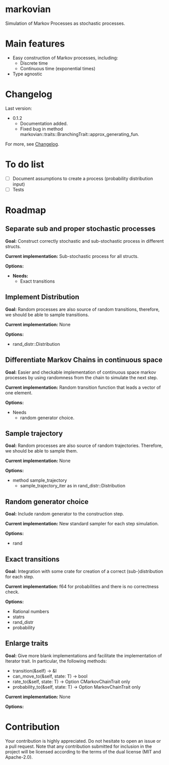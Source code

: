 # markovian
Simulation of Markov Processes as stochastic processes.

# Main features

- Easy construction of Markov processes, including:
  - Discrete time
  - Continuous time (exponential times)
- Type agnostic

# Changelog

Last version:

- 0.1.2
  - Documentation added.
  - Fixed bug in method markovian::traits::BranchingTrait::approx_generating_fun.

For more, see [Changelog](https://github.com/rasa200/markovian/blob/master/Changelog.md).

# To do list

- [ ] Document assumptions to create a process (probability distribution input)
- [ ] Tests

# Roadmap

## Separate sub and proper stochastic processes

**Goal:** Construct correctly stochastic and sub-stochastic process in different structs.

**Current implementation:** Sub-stochastic process for all structs.

**Options:**

- **Needs:** 
  - Exact transitions

## Implement Distribution

**Goal:** Random processes are also source of random transitions, therefore, we should be able to sample transitions. 

**Current implementation:** None

**Options:**

- rand_distr::Distribution 

## Differentiate Markov Chains in continuous space

**Goal:** Easier and checkable implementation of continuous space markov processes by using randomness from the chain to simulate the next step.

**Current implementation:** Random transition function that leads a vector of one element.

**Options:**

- Needs
  - random generator choice. 

## Sample trajectory

**Goal:** Random processes are also source of random trajectories. Therefore, we should be able to sample them.

**Current implementation:** None

**Options:**

- method sample_trajectory
  - sample_trajectory_iter
    as in rand_distr::Distribution

## Random generator choice

**Goal:** Include random generator to the construction step.

**Current implementation:** New standard sampler for each step simulation. 

**Options:**

- rand

## Exact transitions

**Goal:** Integration with some crate for creation of a correct (sub-)distribution for each step. 

**Current implementation:** f64 for probabilities and there is no correctness check. 

**Options:**

- Rational numbers
- statrs
- rand_distr
- probability

## Enlarge traits

**Goal:** Give more blank implementations and facilitate the implementation of Iterator trait. In particular, the following methods:

- transition(&self) -> &I
- can_move_to(&self, state: T) -> bool
- rate_to(&self, state: T) -> Option<f64>
  CMarkovChainTrait only
- probability_to(&self, state: T) -> Option<f64>
  MarkovChainTrait only

**Current implementation:** None

**Options:** 

# Contribution

Your contribution is highly appreciated. Do not hesitate to open an issue or a pull request. Note that any contribution submitted for inclusion in the project will be licensed according to the terms of the dual license (MIT and Apache-2.0).